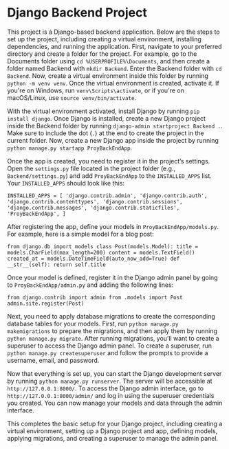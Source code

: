 # Django Backend Project

This project is a Django-based backend application. Below are the steps to set up the project, including creating a virtual environment, installing dependencies, and running the application. First, navigate to your preferred directory and create a folder for the project. For example, go to the Documents folder using `cd %USERPROFILE%\Documents`, and then create a folder named Backend with `mkdir Backend`. Enter the Backend folder with `cd Backend`. Now, create a virtual environment inside this folder by running `python -m venv venv`. Once the virtual environment is created, activate it. If you're on Windows, run `venv\Scripts\activate`, or if you're on macOS/Linux, use `source venv/bin/activate`.

With the virtual environment activated, install Django by running `pip install django`. Once Django is installed, create a new Django project inside the Backend folder by running `django-admin startproject Backend .`. Make sure to include the dot (`.`) at the end to create the project in the current folder. Now, create a new Django app inside the project by running `python manage.py startapp ProyBackEndApp`. 

Once the app is created, you need to register it in the project’s settings. Open the `settings.py` file located in the project folder (e.g., `Backend/settings.py`) and add `ProyBackEndApp` to the `INSTALLED_APPS` list. Your `INSTALLED_APPS` should look like this:

`INSTALLED_APPS = [ 'django.contrib.admin', 'django.contrib.auth', 'django.contrib.contenttypes', 'django.contrib.sessions', 'django.contrib.messages', 'django.contrib.staticfiles', 'ProyBackEndApp', ]`

After registering the app, define your models in `ProyBackEndApp/models.py`. For example, here is a simple model for a blog post:

`from django.db import models class Post(models.Model): title = models.CharField(max_length=200) content = models.TextField() created_at = models.DateTimeField(auto_now_add=True) def __str__(self): return self.title`

Once your model is defined, register it in the Django admin panel by going to `ProyBackEndApp/admin.py` and adding the following lines:

`from django.contrib import admin from .models import Post admin.site.register(Post)`

Next, you need to apply database migrations to create the corresponding database tables for your models. First, run `python manage.py makemigrations` to prepare the migrations, and then apply them by running `python manage.py migrate`. After running migrations, you’ll want to create a superuser to access the Django admin panel. To create a superuser, run `python manage.py createsuperuser` and follow the prompts to provide a username, email, and password.

Now that everything is set up, you can start the Django development server by running `python manage.py runserver`. The server will be accessible at `http://127.0.0.1:8000/`. To access the Django admin interface, go to `http://127.0.0.1:8000/admin/` and log in using the superuser credentials you created. You can now manage your models and data through the admin interface.

This completes the basic setup for your Django project, including creating a virtual environment, setting up a Django project and app, defining models, applying migrations, and creating a superuser to manage the admin panel.
